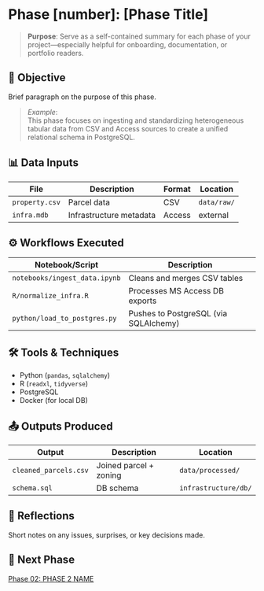 
# Phase [number]: [Phase Title]

> **Purpose**: Serve as a self-contained summary for each phase of your project—especially helpful for onboarding, documentation, or portfolio readers.

## 🎯 Objective
Brief paragraph on the purpose of this phase.

> _Example_:  
> This phase focuses on ingesting and standardizing heterogeneous tabular data from CSV and Access sources to create a unified relational schema in PostgreSQL.

## 📊 Data Inputs
| File | Description | Format | Location |
|------|-------------|--------|----------|
| `property.csv` | Parcel data | CSV | `data/raw/` |
| `infra.mdb` | Infrastructure metadata | Access | external |

## ⚙️ Workflows Executed

| Notebook/Script | Description |
|-----------------|-------------|
| `notebooks/ingest_data.ipynb` | Cleans and merges CSV tables |
| `R/normalize_infra.R` | Processes MS Access DB exports |
| `python/load_to_postgres.py` | Pushes to PostgreSQL (via SQLAlchemy) |

## 🛠 Tools & Techniques
- Python (`pandas`, `sqlalchemy`)
- R (`readxl`, `tidyverse`)
- PostgreSQL
- Docker (for local DB)

## 📤 Outputs Produced

| Output | Description | Location |
|--------|-------------|----------|
| `cleaned_parcels.csv` | Joined parcel + zoning | `data/processed/` |
| `schema.sql` | DB schema | `infrastructure/db/` |

## 🧠 Reflections
Short notes on any issues, surprises, or key decisions made.

## 🔗 Next Phase
[Phase 02: PHASE 2 NAME](../PHASE2_NAME/README.md)
